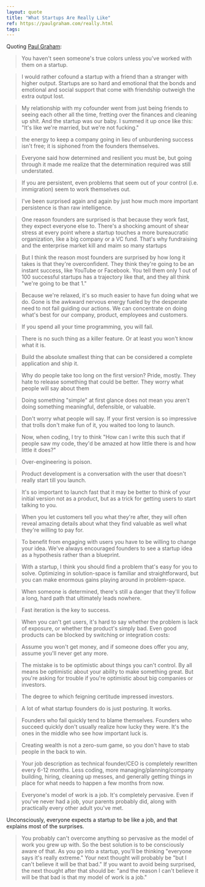 ```yaml
---
layout: quote
title: "What Startups Are Really Like"
ref: https://paulgraham.com/really.html
tags:
---
```


Quoting [Paul Graham](https://paulgraham.com/really.html):

> You haven&#39;t seen someone&#39;s true colors unless you&#39;ve worked with them on a startup.

> I would rather cofound a startup with a friend than a stranger with higher output. Startups are so hard and emotional that the bonds and emotional and social support that come with friendship outweigh the extra output lost.

> My relationship with my cofounder went from just being friends to seeing each other all the time, fretting over the finances and cleaning up shit. And the startup was our baby. I summed it up once like this: &#34;It&#39;s like we&#39;re married, but we&#39;re not fucking.&#34;

> the energy to keep a company going in lieu of unburdening success isn&#39;t free; it is siphoned from the founders themselves.

> Everyone said how determined and resilient you must be, but going through it made me realize that the determination required was still understated.

> If you are persistent, even problems that seem out of your control (i.e. immigration) seem to work themselves out.

> I&#39;ve been surprised again and again by just how much more important persistence is than raw intelligence.

> One reason founders are surprised is that because they work fast, they expect everyone else to. There&#39;s a shocking amount of shear stress at every point where a startup touches a more bureaucratic organization, like a big company or a VC fund. That&#39;s why fundraising and the enterprise market kill and maim so many startups

> But I think the reason most founders are surprised by how long it takes is that they&#39;re overconfident. They think they&#39;re going to be an instant success, like YouTube or Facebook. You tell them only 1 out of 100 successful startups has a trajectory like that, and they all think &#34;we&#39;re going to be that 1.&#34;

> Because we&#39;re relaxed, it&#39;s so much easier to have fun doing what we do. Gone is the awkward nervous energy fueled by the desperate need to not fail guiding our actions. We can concentrate on doing what&#39;s best for our company, product, employees and customers.

> If you spend all your time programming, you will fail.

> There is no such thing as a killer feature. Or at least you won&#39;t know what it is.

> Build the absolute smallest thing that can be considered a complete application and ship it.

> Why do people take too long on the first version? Pride, mostly. They hate to release something that could be better. They worry what people will say about them

> Doing something &#34;simple&#34; at first glance does not mean you aren&#39;t doing something meaningful, defensible, or valuable.

> Don&#39;t worry what people will say. If your first version is so impressive that trolls don&#39;t make fun of it, you waited too long to launch.

> Now, when coding, I try to think &#34;How can I write this such that if people saw my code, they&#39;d be amazed at how little there is and how little it does?&#34;

> Over-engineering is poison.

> Product development is a conversation with the user that doesn&#39;t really start till you launch.

> It&#39;s so important to launch fast that it may be better to think of your initial version not as a product, but as a trick for getting users to start talking to you.

> When you let customers tell you what they&#39;re after, they will often reveal amazing details about what they find valuable as well what they&#39;re willing to pay for.

> To benefit from engaging with users you have to be willing to change your idea. We&#39;ve always encouraged founders to see a startup idea as a hypothesis rather than a blueprint.

> With a startup, I think you should find a problem that&#39;s easy for you to solve. Optimizing in solution-space is familiar and straightforward, but you can make enormous gains playing around in problem-space.

> When someone is determined, there&#39;s still a danger that they&#39;ll follow a long, hard path that ultimately leads nowhere.

> Fast iteration is the key to success.

> When you can&#39;t get users, it&#39;s hard to say whether the problem is lack of exposure, or whether the product&#39;s simply bad. Even good products can be blocked by switching or integration costs:

> Assume you won&#39;t get money, and if someone does offer you any, assume you&#39;ll never get any more.

> The mistake is to be optimistic about things you can&#39;t control. By all means be optimistic about your ability to make something great. But you&#39;re asking for trouble if you&#39;re optimistic about big companies or investors.

> The degree to which feigning certitude impressed investors.

> A lot of what startup founders do is just posturing. It works.

> Founders who fail quickly tend to blame themselves. Founders who succeed quickly don&#39;t usually realize how lucky they were. It&#39;s the ones in the middle who see how important luck is.

> Creating wealth is not a zero-sum game, so you don&#39;t have to stab people in the back to win.

> Your job description as technical founder/CEO is completely rewritten every 6-12 months. Less coding, more managing/planning/company building, hiring, cleaning up messes, and generally getting things in place for what needs to happen a few months from now.

> Everyone&#39;s model of work is a job. It&#39;s completely pervasive. Even if you&#39;ve never had a job, your parents probably did, along with practically every other adult you&#39;ve met.

Unconsciously, everyone expects a startup to be like a job, and that explains most of the surprises.

> You probably can&#39;t overcome anything so pervasive as the model of work you grew up with. So the best solution is to be consciously aware of that. As you go into a startup, you&#39;ll be thinking &#34;everyone says it&#39;s really extreme.&#34; Your next thought will probably be &#34;but I can&#39;t believe it will be that bad.&#34; If you want to avoid being surprised, the next thought after that should be: &#34;and the reason I can&#39;t believe it will be that bad is that my model of work is a job.&#34;
